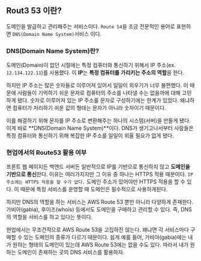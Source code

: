## Rout3 53 이란?
도메인을 발급하고 관리해주는 서비스이다. `Route 54`을 조금 전문적인 용어로 표현하면 `DNS(Domain Name System)`서비스 이다.

### DNS(Domain Name System)란?

도메인(Domain)이 없던 시절에는 특정 컴퓨터와 통신하기 위해서 IP 주소(ex. `12.134.122.11`)를 사용했다. 이 **IP**는 **특정 컴퓨터를 가리키는 주소의 역할**을 한다.

하지만 IP 주소는 많은 숫자들로 이루어져 있어서 일일이 외우기가 너무 불편했다. 이 때문에 사람들이 기억하기 쉬운 문자로 컴퓨터의 주소를 나타낼 수는 없을까에 대해 고민하게 됐다. 숫자로 이루어져 있는 IP 주소를 문자로 구성하기에는 한계가 있었다. 왜냐하면 컴퓨터가 처리하기 쉬운 값의 형태는 문자가 아니라 숫자이기 때문이다.

이를 해결하기 위해 문자를 IP 주소로 변환해주는 하나의 시스템(서버)을 만들게 됐다. 이게 바로 **DNS(Domain Name System)**이다. DNS가 생기고나서부터 사람들은 특정 컴퓨터와 통신하기 위해 복잡한 IP 주소를 일일이 외울 필요가 없게 됐다.  


### 현업에서의 Route53 활용 여부

프론트 웹 페이지든 백엔드 서버든 일반적으로 IP를 기반으로 통신하지 않고 **도메인을 기반으로 통신**한다. 이유는 여러가지지만 그 이유 중 하나는 HTTPS 적용 때문이다. `IP 주소에는 HTTPS 적용을 할 수가 없다.` 도메인 주소가 있어야만 HTTPS 적용을 할 수 있다. 이 때문에 특정 서비스를 운영할 때 도메인은 필수적으로 사용하게된다.

하지만 DNS의 역할을 하는 서비스는 AWS Route 53 뿐만 아니라 다양하게 존재한다. 가비아(gabia), 후이즈(whois) 등에서도 도메인을 구매하고 관리할 수 있다. 즉, DNS의 역할을 서비스를 하고 있다는 뜻이다.

현업에서는 무조건적으로 AWS Route 53을 고집하진 않는다. 왜냐면 각 서비스마다 구매할 수 있는 도메인의 종류가 다르기 때문이다. 쉽게 예를 들어, 가비아(gabia)에는 내가 원하는 형태의 도메인이 있는데 AWS Route 53에는 없을 수도 있다. 따라서 내가 원하는 도메인이 존재하는 곳의 DNS 서비스를 활용하자.